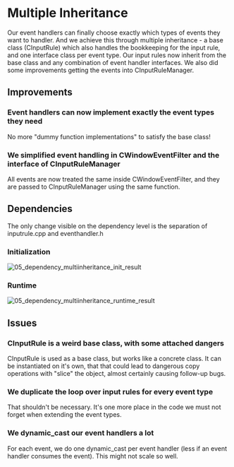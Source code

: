 # Multiple Inheritance
Our event handlers can finally choose exactly which types of events they want to handler. And we achieve this through multiple inheritance - a base class (CInputRule) which also handles the bookkeeping for the input rule, and one interface class per event type. Our input rules now inherit from the base class and any combination of event handler interfaces.
We also did some improvements getting the events into CInputRuleManager.
## Improvements
### Event handlers can now implement exactly the event types they need
No more "dummy function implementations" to satisfy the base class!
### We simplified event handling in CWindowEventFilter and the interface of CInputRuleManager
All events are now treated the same inside CWindowEventFilter, and they are passed to CInputRuleManager using the same function.
## Dependencies
The only change visible on the dependency level is the separation of inputrule.cpp and eventhandler.h
### Initialization
![05_dependency_multiinheritance_init_result](https://github.com/Asperamanca/cpp_eventhandler/assets/59048940/8a65fb6e-4729-4d24-a99f-2139e39deb5c)

### Runtime
![05_dependency_multiinheritance_runtime_result](https://github.com/Asperamanca/cpp_eventhandler/assets/59048940/a6870249-7843-45b5-8383-74bd1aec5b05)

## Issues
### CInputRule is a weird base class, with some attached dangers
CInputRule is used as a base class, but works like a concrete class. It can be instantiated on it's own, that that could lead to dangerous copy operations with "slice" the object, almost certainly causing follow-up bugs.
### We duplicate the loop over input rules for every event type
That shouldn't be necessary. It's one more place in the code we must not forget when extending the event types.
### We dynamic_cast our event handlers a lot
For each event, we do one dynamic_cast per event handler (less if an event handler consumes the event). This might not scale so well.
